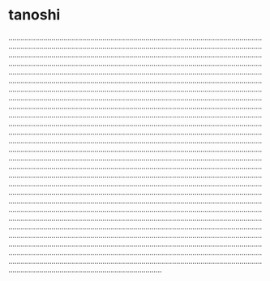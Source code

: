 # tanoshi
...............................................................................................................................................................................................................................................................................................................................................................................................................................................................................................................................................................................................................................................................................................................................................................................................................................................................................................................................................................................................................................................................................................................................................................................................................................................................................................................................................................................................................................................................................................................................................................................................................................................................................................................................................................................................................................................................................................................................................................................................................................................................................................................................................................................................................................................................................................................................................................................................................................................................................................................................................................................................................................................................................................................................................................................................................................................................................................................................................................................................................................................................................................................................................................................................................................................................................................................................................................................................................................................................................................................................................................